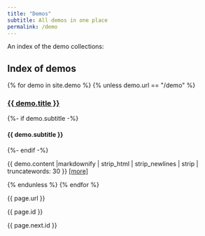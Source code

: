```yaml
---
title: "Demos"
subtitle: All demos in one place
permalink: /demo
---
```


An index of the demo collections:

## Index of demos
{% for demo in  site.demo %}
{% unless demo.url == "/demo" %}
<article>
	<h3><a href="{{ demo.url | absolute_url | remove: ".html" }}">{{ demo.title }}</a></h3 >
	{%- if demo.subtitle -%}
		<h4>{{ demo.subtitle }}</h4>
  {%- endif -%}
	<p>{{ demo.content |markdownify | strip_html | strip_newlines | strip |  truncatewords: 30 }}
		<a href="{{ demo.url | absolute_url | remove: ".html"  }}">[more]</a>
	</p>
</article>
{% endunless %}
{% endfor %}

{{ page.url }}

{{ page.id }}

{{ page.next.id }}
